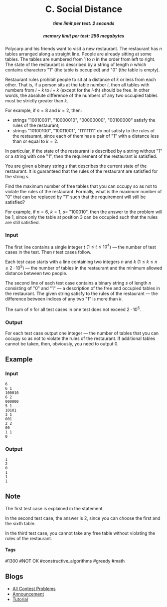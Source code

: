 <h1 style='text-align: center;'> C. Social Distance</h1>

<h5 style='text-align: center;'>time limit per test: 2 seconds</h5>
<h5 style='text-align: center;'>memory limit per test: 256 megabytes</h5>

Polycarp and his friends want to visit a new restaurant. The restaurant has $n$ tables arranged along a straight line. People are already sitting at some tables. The tables are numbered from $1$ to $n$ in the order from left to right. The state of the restaurant is described by a string of length $n$ which contains characters "1" (the table is occupied) and "0" (the table is empty).

Restaurant rules prohibit people to sit at a distance of $k$ or less from each other. That is, if a person sits at the table number $i$, then all tables with numbers from $i-k$ to $i+k$ (except for the $i$-th) should be free. In other words, the absolute difference of the numbers of any two occupied tables must be strictly greater than $k$.

For example, if $n=8$ and $k=2$, then:

* strings "10010001", "10000010", "00000000", "00100000" satisfy the rules of the restaurant;
* strings "10100100", "10011001", "11111111" do not satisfy to the rules of the restaurant, since each of them has a pair of "1" with a distance less than or equal to $k=2$.

In particular, if the state of the restaurant is described by a string without "1" or a string with one "1", then the requirement of the restaurant is satisfied.

You are given a binary string $s$ that describes the current state of the restaurant. It is guaranteed that the rules of the restaurant are satisfied for the string $s$.

Find the maximum number of free tables that you can occupy so as not to violate the rules of the restaurant. Formally, what is the maximum number of "0" that can be replaced by "1" such that the requirement will still be satisfied?

For example, if $n=6$, $k=1$, $s=$ "100010", then the answer to the problem will be $1$, since only the table at position $3$ can be occupied such that the rules are still satisfied.

### Input

The first line contains a single integer $t$ ($1 \le t \le 10^4$) — the number of test cases in the test. Then $t$ test cases follow.

Each test case starts with a line containing two integers $n$ and $k$ ($1 \le k \le n \le 2\cdot 10^5$) — the number of tables in the restaurant and the minimum allowed distance between two people.

The second line of each test case contains a binary string $s$ of length $n$ consisting of "0" and "1" — a description of the free and occupied tables in the restaurant. The given string satisfy to the rules of the restaurant — the difference between indices of any two "1" is more than $k$.

The sum of $n$ for all test cases in one test does not exceed $2\cdot 10^5$.

### Output

For each test case output one integer — the number of tables that you can occupy so as not to violate the rules of the restaurant. If additional tables cannot be taken, then, obviously, you need to output $0$.

## Example

### Input


```text
6
6 1
100010
6 2
000000
5 1
10101
3 1
001
2 2
00
1 1
0
```
### Output


```text
1
2
0
1
1
1
```
## Note

The first test case is explained in the statement.

In the second test case, the answer is $2$, since you can choose the first and the sixth table.

In the third test case, you cannot take any free table without violating the rules of the restaurant.



#### Tags 

#1300 #NOT OK #constructive_algorithms #greedy #math 

## Blogs
- [All Contest Problems](../Codeforces_Round_650_(Div._3).md)
- [Announcement](../blogs/Announcement.md)
- [Tutorial](../blogs/Tutorial.md)
